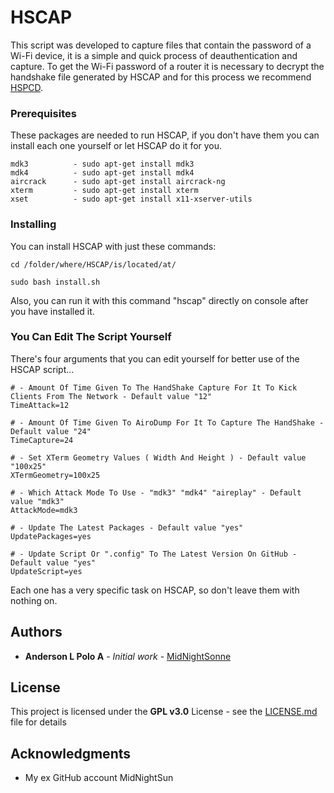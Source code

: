# HSCAP

This script was developed to capture files that contain the password of a Wi-Fi device, it is a simple and quick process of deauthentication and capture.
To get the Wi-Fi password of a router it is necessary to decrypt the handshake file generated by HSCAP and for this process we recommend [HSPCD](https://github.com/midnightsonne/HSPCD).

### Prerequisites

These packages are needed to run HSCAP, if you don't have them you can install each one yourself or let HSCAP do it for you.

```
mdk3          - sudo apt-get install mdk3
mdk4          - sudo apt-get install mdk4
aircrack      - sudo apt-get install aircrack-ng
xterm         - sudo apt-get install xterm
xset          - sudo apt-get install x11-xserver-utils
```

### Installing

You can install HSCAP with just these commands:

```
cd /folder/where/HSCAP/is/located/at/

sudo bash install.sh
```
Also, you can run it with this command "hscap" directly on console after you have installed it.

### You Can Edit The Script Yourself

There's four arguments that you can edit yourself for better use of the HSCAP script...

```
# - Amount Of Time Given To The HandShake Capture For It To Kick Clients From The Network - Default value "12"
TimeAttack=12

# - Amount Of Time Given To AiroDump For It To Capture The HandShake - Default value "24"
TimeCapture=24

# - Set XTerm Geometry Values ( Width And Height ) - Default value "100x25"
XTermGeometry=100x25

# - Which Attack Mode To Use - "mdk3" "mdk4" "aireplay" - Default value "mdk3"
AttackMode=mdk3

# - Update The Latest Packages - Default value "yes"
UpdatePackages=yes

# - Update Script Or ".config" To The Latest Version On GitHub - Default value "yes"
UpdateScript=yes
```
Each one has a very specific task on HSCAP, so don't leave them with nothing on.

## Authors

* **Anderson L Polo A** - *Initial work* - [MidNightSonne](https://github.com/midnightsonne)

## License

This project is licensed under the **GPL v3.0** License - see the [LICENSE.md](LICENSE.md) file for details

## Acknowledgments

* My ex GitHub account MidNightSun
